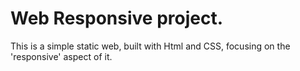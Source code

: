 # Web Responsive project.

This is a simple static web, built with Html and CSS, focusing on the 'responsive' aspect of it.
